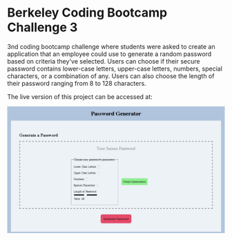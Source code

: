 # Berkeley Coding Bootcamp Challenge 3
3nd coding bootcamp challenge where students were asked to create an application that an employee could use to generate a random password based on criteria they've selected. Users can choose if their secure password contains lower-case letters, upper-case letters, numbers, special characters, or a combination of any. Users can also choose the length of their password ranging from 8 to 128 characters. 

The live version of this project can be accessed at: 

![Application Screenshot](./assets/images/password_gen.jpg "Application Screenshot")